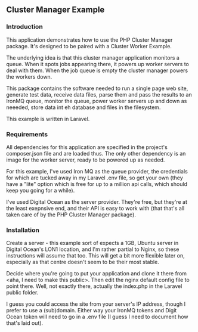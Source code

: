 ## Cluster Manager Example

### Introduction ###

This application demonstrates how to use the PHP Cluster Manager package. It's designed to be paired with a Cluster Worker Example.

The underlying idea is that this cluster manager application monitors a queue. When it spots jobs appearing there, it powers up worker servers to deal with them. When the job queue is empty the cluster manager powers the workers down.

This package contains the software needed to run a single page web site, generate test data, receive data files, parse them and pass the results to an IronMQ queue, monitor the queue, power worker servers up and down as neeeded, store data int eh database and files in the filesystem.

This example is written in Laravel.

### Requirements ###

All dependencies for this application are specified in the project's composer.json file and are loaded thus. The only other dependency is an image for the worker server, ready to be powered up as needed.

For this example, I've used Iron MQ as the queue provider, the credentials for which are tucked away in my Laravel .env file, so get your own (they have a "lite" option which is free for up to a million api calls, which should keep you going for a while).

I've used Digital Ocean as the server provider. They're free, but they're at the least exepnsive end, and their API is easy to work with (that that's all taken care of by the PHP Cluster Manager package).

### Installation ###

Create a server - this example sort of expects a 1GB, Ubuntu server in Digital Ocean's LON1 location, and I'm rather partial to Nginx, so these instructions will assume that too. This will get a bit more flexible later on, especially as that centre doesn't seem to be their most stable.

Decide where you're going to put your application and clone it there from <aha, I need to make this public>. Then edit the nginx default config file to point there. Well, not exactly there, actually the index.php in the Laravel public folder.

I guess you could access the site from your server's IP address, though I prefer to use a (sub)domain. Either way your IronMQ tokens and Digit Ocean token will need to go in a .env file (I guess I need to document how that's laid out).